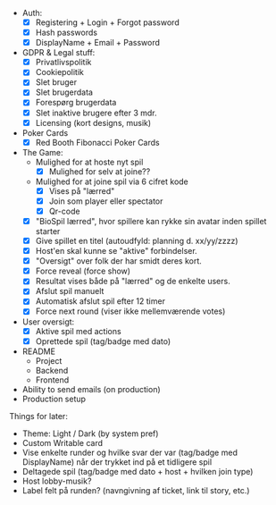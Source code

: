 - Auth:
  - [x] Registering + Login + Forgot password
  - [x] Hash passwords
  - [x] DisplayName + Email + Password
- GDPR & Legal stuff:
  - [x] Privatlivspolitik
  - [x] Cookiepolitik
  - [x] Slet bruger
  - [x] Slet brugerdata
  - [x] Forespørg brugerdata
  - [x] Slet inaktive brugere efter 3 mdr.
  - [x] Licensing (kort designs, musik)
- Poker Cards
  - [x] Red Booth Fibonacci Poker Cards
- The Game:
  - Mulighed for at hoste nyt spil
    - [x] Mulighed for selv at joine??
  - Mulighed for at joine spil via 6 cifret kode
    - [x] Vises på "lærred"
    - [x] Join som player eller spectator
    - [x] Qr-code
  - [x] "BioSpil lærred", hvor spillere kan rykke sin avatar inden spillet starter
  - [x] Give spillet en titel (autoudfyld: planning d. xx/yy/zzzz)
  - [x] Host'en skal kunne se "aktive" forbindelser.
  - [x] "Oversigt" over folk der har smidt deres kort.
  - [x] Force reveal (force show)
  - [x] Resultat vises både på "lærred" og de enkelte users.
  - [x] Afslut spil manuelt
  - [x] Automatisk afslut spil efter 12 timer
  - [x] Force next round (viser ikke mellemværende votes)
- User oversigt:
  - [x] Aktive spil med actions
  - [x] Oprettede spil (tag/badge med dato)
- README
  - Project
  - Backend
  - Frontend
- Ability to send emails (on production)
- Production setup


Things for later:
  - Theme: Light / Dark (by system pref)
  - Custom Writable card
  - Vise enkelte runder og hvilke svar der var (tag/badge med DisplayName) når der trykket ind på et tidligere spil
  - Deltagede spil (tag/badge med dato + host + hvilken join type)
  - Host lobby-musik?
  - Label felt på runden? (navngivning af ticket, link til story, etc.)
